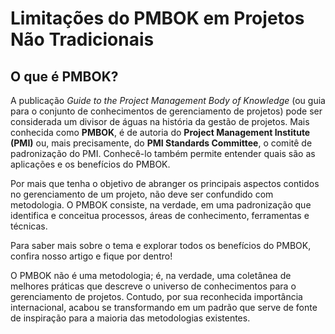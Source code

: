 # Limitações do PMBOK em Projetos Não Tradicionais

## O que é PMBOK?

A publicação *Guide to the Project Management Body of Knowledge* (ou guia para o conjunto de conhecimentos de gerenciamento de projetos) pode ser considerada um divisor de águas na história da gestão de projetos. Mais conhecida como **PMBOK**, é de autoria do **Project Management Institute (PMI)** ou, mais precisamente, do **PMI Standards Committee**, o comitê de padronização do PMI. Conhecê-lo também permite entender quais são as aplicações e os benefícios do PMBOK.

Por mais que tenha o objetivo de abranger os principais aspectos contidos no gerenciamento de um projeto, não deve ser confundido com metodologia. O PMBOK consiste, na verdade, em uma padronização que identifica e conceitua processos, áreas de conhecimento, ferramentas e técnicas.

Para saber mais sobre o tema e explorar todos os benefícios do PMBOK, confira nosso artigo e fique por dentro!

O PMBOK não é uma metodologia; é, na verdade, uma coletânea de melhores práticas que descreve o universo de conhecimentos para o gerenciamento de projetos. Contudo, por sua reconhecida importância internacional, acabou se transformando em um padrão que serve de fonte de inspiração para a maioria das metodologias existentes.